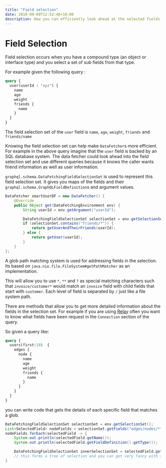 ```yaml
---
title: "Field selection"
date: 2018-09-09T12:52:46+10:00
description: How you can efficiently look ahead at the selected fields lower in the query
---
```

# Field Selection

Field selection occurs when you have a compound type (an object or interface type) and you select a set of sub fields
from that type.

For example given the following query :

```graphql
query {
  user(userId : "xyz") {
    name
    age
    weight
    friends {
      name
    }
  }
}
```

The field selection set of the ``user`` field is ``name``, ``age``, ``weight``, ``friends`` and ``friends/name``

Knowing the field selection set can help make ``DataFetcher``s more efficient.  For example in the above query
imagine that the ``user`` field is backed by an SQL database system.  The data fetcher could look ahead into the field selection
set and use different queries because it knows the caller wants friend information as well as user information.

``graphql.schema.DataFetchingFieldSelectionSet`` is used to represent this field selection set.  It gives you maps
of the fields and their ``graphql.schema.GraphQLFieldDefinition``s and argument values.

```java
DataFetcher smartUserDF = new DataFetcher() {
    @Override
    public Object get(DataFetchingEnvironment env) {
        String userId = env.getArgument("userId");

        DataFetchingFieldSelectionSet selectionSet = env.getSelectionSet();
        if (selectionSet.contains("friends/*")) {
            return getUserAndTheirFriends(userId);
        } else {
            return getUser(userId);
        }
    }
};
```

A glob path matching system is used for addressing fields in the selection.  Its based on ``java.nio.file.FileSystem#getPathMatcher``
as an implementation.

This will allow you to use ``*``, ``**`` and ``?`` as special matching characters such that ``invoice/customer*`` would
match an ``invoice`` field with child fields that start with ``customer``.  Each level of field is separated by ``/`` just like
a file system path.

There are methods that allow you to get more detailed information about the fields in the selection set.  For example
if you are using [Relay](https://facebook.github.io/relay/docs/en/graphql-server-specification.html) often you want to know what fields have
been request in the ``Connection`` section of the query.

So given a query like:

```graphql
query {
  users(first:10)  {
    edges {
      node {
        name
        age
        weight
        friends {
          name
        }
      }
    }
  }
}
```

you can write code that gets the details of each specific field that matches a glob.

```java
DataFetchingFieldSelectionSet selectionSet = env.getSelectionSet();
List<SelectedField> nodeFields = selectionSet.getFields("edges/nodes/*");
nodeFields.forEach(selectedField -> {
    System.out.println(selectedField.getName());
    System.out.println(selectedField.getFieldDefinition().getType());

    DataFetchingFieldSelectionSet innerSelectionSet = selectedField.getSelectionSet();
    // this forms a tree of selection and you can get very fancy with it
}
```
